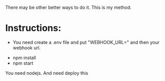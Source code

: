 There may be other better ways to do it. This is my method.

<h1>Instructions:</h1>
<ul>
  <li>You need create a .env file and put "WEBHOOK_URL=" and then your webhook url.</li>
</ul>
<ul>
  <li>npm install</li>
  <li>npm start</li>
</ul>

You need nodejs. And need deploy this
